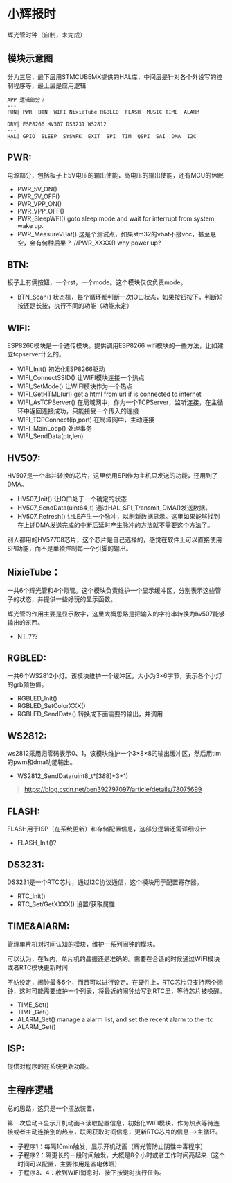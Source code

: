 # 小辉报时

辉光管时钟（自制，未完成）

## 模块示意图

分为三层，最下层用STMCUBEMX提供的HAL库，中间层是针对各个外设写的控制程序等，最上层是应用逻辑

```
APP 逻辑部分？
---
FUN| PWR  BTN  WIFI NixieTube RGBLED  FLASH  MUSIC TIME  ALARM
___
DRV| ESP8266 HV507 DS3231 WS2812
---
HAL| GPIO  SLEEP  SYSWPK  EXIT  SPI  TIM  QSPI  SAI  DMA  I2C
```

## PWR: 

电源部分，包括板子上5V电压的输出使能，高电压的输出使能，还有MCU的休眠

* PWR_5V_ON()
* PWR_5V_OFF()
* PWR_VPP_ON()
* PWR_VPP_OFF()
* PWR_SleepWFI()  goto sleep mode and wait for interrupt from system wake up.
* PWR_MeasureVBat() 这是个测试点，如果stm32的vbat不接vcc，甚至悬空，会有何种后果？ 
//PWR_XXXX() why power up?

## BTN:

板子上有俩按钮，一个rst，一个mode。这个模块仅仅负责mode。

* BTN_Scan() 状态机，每个循环都判断一次IO口状态，如果按钮按下，判断短按还是长按，执行不同的功能（功能未定）

## WIFI:

ESP8266模块是一个透传模块。提供调用ESP8266 wifi模块的一些方法，比如建立tcpserver什么的。

* WIFI_Init() 初始化ESP8266驱动
* WIFI_ConnectSSID() 让WIFI模块连接一个热点
* WIFI_SetMode()  让WIFI模块作为一个热点
* WIFI_GetHTML(url)  get a html from url if is connected to internet
* WIFI_AsTCPServer()  在局域网中，作为一个TCPServer，监听连接，在主循环中返回连接成功，只能接受一个传入的连接
* WIFI_TCPConnect(ip,port) 在局域网中，主动连接
* WIFI_MainLoop() 处理事务
* WIFI_SendData(ptr,len)

## HV507:

HV507是一个串并转换的芯片，这里使用SPI作为主机只发送的功能，还用到了DMA。

* HV507_Init()  让IO口处于一个确定的状态
* HV507_SendData(uint64_t) 通过HAL_SPI_Transmit_DMA()发送数据。
* HV507_Refresh() 让LE产生一个脉冲，以刷新数据显示。这里如果能够找到在上述DMA发送完成的中断后延时产生脉冲的方法就不需要这个方法了。

别人都用的HV57708芯片，这个芯片是自己选择的，感觉在软件上可以直接使用SPI功能，而不是单独控制每一个引脚的输出。

## NixieTube：

一共6个辉光管和4个氖管。这个模块负责维护一个显示缓冲区，分别表示这些管子的状态，并提供一些好玩的显示函数。

辉光管的作用主要是显示数字，这里大概思路是把输入的字符串转换为hv507能够输出的东西。

* NT_???

## RGBLED: 

一共6个WS2812小灯。该模块维护一个缓冲区，大小为3×6字节，表示各个小灯的grb颜色值。

* RGBLED_Init()
* RGBLED_SetColorXXX()
* RGBLED_SendData()  转换成下面需要的输出，并调用

## WS2812:

ws2812采用归零码表示0、1，该模块维护一个3×8×8的输出缓冲区，然后用tim的pwm和dma功能输出。

* WS2812_SendData(uint8_t*[3*8*8]+3+1)

> https://blog.csdn.net/ben392797097/article/details/78075699

## FLASH:

FLASH用于ISP（在系统更新）和存储配置信息，这部分逻辑还需详细设计

* FLASH_Init()?

## DS3231:

DS3231是一个RTC芯片，通过I2C协议通信，这个模块用于配置寄存器。

* RTC_Init()
* RTC_Set/GetXXXX() 设置/获取属性

## TIME&AlARM: 

管理单片机对时间认知的模块，维护一系列闹钟的模块。

可以认为，在1s内，单片机的晶振还是准确的。需要在合适的时候通过WIFI模块或者RTC模块更新时间

不妨设定，闹钟最多5个，而且可以进行设定。在硬件上，RTC芯片只支持两个闹钟，这时可能需要维护一个列表，将最近的闹钟给写到RTC里，等待芯片被唤醒。

* TIME_Set()
* TIME_Get()
* ALARM_Set()  manage a alarm list, and set the recent alarm to the rtc
* ALARM_Get()

## ISP:

提供对程序的在系统更新功能。

## 主程序逻辑

总的思路，这只是一个摆放装置，

第一次启动->显示开机动画->读取配置信息，初始化WIFI模块，作为热点等待连接或者主动连接别的热点，联网获取时间信息，更新RTC芯片的信息-->主循环。

* 子程序1：每隔10min触发，显示开机动画（辉光管防止阴性中毒程序）
* 子程序2：隔更长的一段时间触发，大概是8个小时或者工作时间亮起来（这个时间可以配置，主要作用是省电休眠）
* 子程序3、4：收到WIFI消息时、按下按键时执行任务。